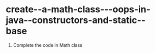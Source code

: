 # create--a-math-class---oops-in-java--constructors-and-static--base

1. Complete the code in Math class